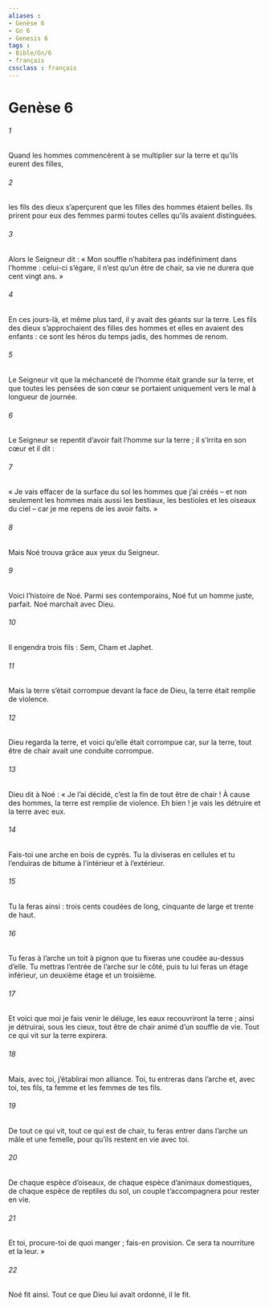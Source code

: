 ```yaml
---
aliases : 
- Genèse 6
- Gn 6
- Genesis 6
tags : 
- Bible/Gn/6
- français
cssclass : français
---
```


# Genèse 6

###### 1
Quand les hommes commencèrent à se multiplier sur la terre et qu’ils eurent des filles,
###### 2
les fils des dieux s’aperçurent que les filles des hommes étaient belles. Ils prirent pour eux des femmes parmi toutes celles qu’ils avaient distinguées.
###### 3
Alors le Seigneur dit : « Mon souffle n’habitera pas indéfiniment dans l’homme : celui-ci s’égare, il n’est qu’un être de chair, sa vie ne durera que cent vingt ans. »
###### 4
En ces jours-là, et même plus tard, il y avait des géants sur la terre. Les fils des dieux s’approchaient des filles des hommes et elles en avaient des enfants : ce sont les héros du temps jadis, des hommes de renom.
###### 5
Le Seigneur vit que la méchanceté de l’homme était grande sur la terre, et que toutes les pensées de son cœur se portaient uniquement vers le mal à longueur de journée.
###### 6
Le Seigneur se repentit d’avoir fait l’homme sur la terre ; il s’irrita en son cœur et il dit :
###### 7
« Je vais effacer de la surface du sol les hommes que j’ai créés – et non seulement les hommes mais aussi les bestiaux, les bestioles et les oiseaux du ciel – car je me repens de les avoir faits. »
###### 8
Mais Noé trouva grâce aux yeux du Seigneur.
###### 9
Voici l’histoire de Noé. Parmi ses contemporains, Noé fut un homme juste, parfait. Noé marchait avec Dieu.
###### 10
Il engendra trois fils : Sem, Cham et Japhet.
###### 11
Mais la terre s’était corrompue devant la face de Dieu, la terre était remplie de violence.
###### 12
Dieu regarda la terre, et voici qu’elle était corrompue car, sur la terre, tout être de chair avait une conduite corrompue.
###### 13
Dieu dit à Noé : « Je l’ai décidé, c’est la fin de tout être de chair ! À cause des hommes, la terre est remplie de violence. Eh bien ! je vais les détruire et la terre avec eux.
###### 14
Fais-toi une arche en bois de cyprès. Tu la diviseras en cellules et tu l’enduiras de bitume à l’intérieur et à l’extérieur.
###### 15
Tu la feras ainsi : trois cents coudées de long, cinquante de large et trente de haut.
###### 16
Tu feras à l’arche un toit à pignon que tu fixeras une coudée au-dessus d’elle. Tu mettras l’entrée de l’arche sur le côté, puis tu lui feras un étage inférieur, un deuxième étage et un troisième.
###### 17
Et voici que moi je fais venir le déluge, les eaux recouvriront la terre ; ainsi je détruirai, sous les cieux, tout être de chair animé d’un souffle de vie. Tout ce qui vit sur la terre expirera.
###### 18
Mais, avec toi, j’établirai mon alliance. Toi, tu entreras dans l’arche et, avec toi, tes fils, ta femme et les femmes de tes fils.
###### 19
De tout ce qui vit, tout ce qui est de chair, tu feras entrer dans l’arche un mâle et une femelle, pour qu’ils restent en vie avec toi.
###### 20
De chaque espèce d’oiseaux, de chaque espèce d’animaux domestiques, de chaque espèce de reptiles du sol, un couple t’accompagnera pour rester en vie.
###### 21
Et toi, procure-toi de quoi manger ; fais-en provision. Ce sera ta nourriture et la leur. »
###### 22
Noé fit ainsi. Tout ce que Dieu lui avait ordonné, il le fit.
